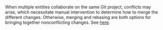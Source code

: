 When multiple entities collaborate on the same Git project, conflicts may arise, which necessitate manual intervention to determine how to merge the different changes. Otherwise, merging and rebasing are both options for bringing together nonconflicting changes. See [here](https://github.com/webprogramming260/.github/blob/main/profile/essentials/gitHub/gitHub.md).
